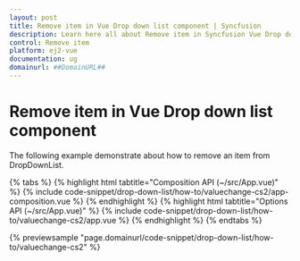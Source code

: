 ```yaml
---
layout: post
title: Remove item in Vue Drop down list component | Syncfusion
description: Learn here all about Remove item in Syncfusion Vue Drop down list component of Syncfusion Essential JS 2 and more.
control: Remove item 
platform: ej2-vue
documentation: ug
domainurl: ##DomainURL##
---
```


# Remove item in Vue Drop down list component

The following example demonstrate about how to remove an item from DropDownList.

{% tabs %}
{% highlight html tabtitle="Composition API (~/src/App.vue)" %}
{% include code-snippet/drop-down-list/how-to/valuechange-cs2/app-composition.vue %}
{% endhighlight %}
{% highlight html tabtitle="Options API (~/src/App.vue)" %}
{% include code-snippet/drop-down-list/how-to/valuechange-cs2/app.vue %}
{% endhighlight %}
{% endtabs %}
        
{% previewsample "page.domainurl/code-snippet/drop-down-list/how-to/valuechange-cs2" %}